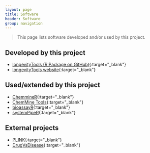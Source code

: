 ```yaml
---
layout: page
title: Software
header: Software
group: navigation
---
```


> This page lists software developed and/or used by this project.

## Developed by this project

* [longevityTools (R Package on GitHub)](https://github.com/tgirke/longevityTools){:target="_blank"}
* [longevityTools website](http://girke.bioinformatics.ucr.edu/longevityTools/mydoc/home.html){:target="_blank"}

## Used/extended by this project

* [ChemmineR](http://bioconductor.org/packages/devel/bioc/html/ChemmineR.html){:target="_blank"}
* [ChemMine Tools](http://chemmine.ucr.edu){:target="_blank"}
* [bioassayR](http://bioconductor.org/packages/devel/bioc/html/bioassayR.html){:target="_blank"}
* [systemPipeR](http://bioconductor.org/packages/devel/bioc/html/systemPipeR.html){:target="_blank"}

## External projects

* [PLINK](http://pngu.mgh.harvard.edu/~purcell/plink/){:target="_blank"}
* [DrugVsDisease](http://bioconductor.org/packages/release/bioc/html/DrugVsDisease.html){:target="_blank"}
